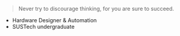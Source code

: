 > Never try to discourage thinking, for you are sure to succeed.
- Hardware Designer & Automation
- SUSTech undergraduate
<!---
SquareZhong/SquareZhong is a ✨ special ✨ repository because its `README.md` (this file) appears on your GitHub profile.
You can click the Preview link to take a look at your changes.
--->
